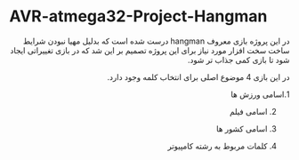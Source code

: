 # AVR-atmega32-Project-Hangman

<div dir="rtl">
در این پروژه بازی معروف hangman درست شده است که بدلیل مهیا نبودن شرایط ساخت سخت افزار مورد نیاز برای این پروژه تصمیم بر این شد که در بازی تغییراتی ایجاد شود تا بازی کمی جذاب تر شود.
  
  در این بازی 4 موضوع اصلی برای انتخاب کلمه وجود دارد.
  
1.اسامی ورزش ها 

2. اسامی فیلم

3. اسامی کشور ها

4. کلمات مربوط به رشته کامپیوتر

</div>
